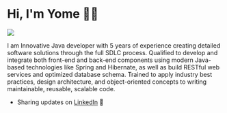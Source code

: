 # Hi, I'm Yome 👋🏾

<img src="https://github.com/yowee/About-me/blob/master/src/img/yome%20mengistu%20resume.pdf.pdf">

I am Innovative Java developer with 5 years of experience creating detailed software solutions through the full SDLC process. Qualified to develop and integrate both front-end and back-end components using modern Java-based technologies like Spring and Hibernate, as well as build RESTful web services and optimized database schema. Trained to apply industry best practices, design architecture, and object-oriented concepts to writing maintainable, reusable, scalable code. 

- Sharing updates on <a href="https://www.linkedin.com/in/yome-mengistu/">LinkedIn</a> 💼
